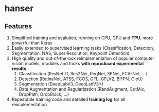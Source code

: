 # hanser

## Features

1. Simplified training and evalution, running on CPU, GPU and **TPU**, more powerful than Keras
2. Easily extended to supervised learning tasks (Classification, Detection, Segmentation, NAS, Super Resolution, Keypoint Detection)
3. High quality and out-of-the-box reimplementation of popular computer vision models, modules and tricks **with reproduced experimental results**
    1. Classification (ResNet-D, Res2Net, RegNet, SENet, ECA-Net, ...)
    2. Detection (RetinaNet, ATSS, FCOS, GFL, GFLV2, BiFPN, CIoU)
    3. Segmentation (DeepLabV3, DeepLabV3+)
    4. Data Augmentation and Regularization (RandAugment, CutMix, DropPath, DropBlock, ...)
4. Repeatable training code and detailed **training log** for all reimplementation